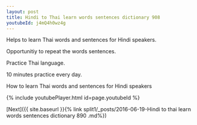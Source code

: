 ```yaml
---
layout: post
title: Hindi to Thai learn words sentences dictionary 908 
youtubeId: j4mQ4h0wz4g
---
```

 
 
Helps to learn Thai words and sentences for Hindi speakers.

Opportunitiy to repeat the words sentences. 

Practice Thai language. 
 
10 minutes practice every day. 
 
How to learn Thai words and sentences for Hindi speakers 
 
{% include youtubePlayer.html id=page.youtubeId %}
 
 
[Next]({{ site.baseurl }}{% link  split1/_posts/2016-06-19-Hindi to thai learn words sentences dictionary 890 .md%})
 
